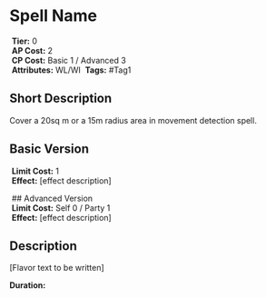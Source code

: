 # Spell Name  
  
 **Tier:** 0  
 **AP Cost:** 2  
 **CP Cost:** Basic 1 / Advanced 3  
 **Attributes:** WL/WI
 **Tags:** #Tag1
  
## Short Description
Cover a 20sq m or a 15m radius area in movement detection spell.

 ## Basic Version  
 **Limit Cost:** 1  
 **Effect:** [effect description]  
  
 ## Advanced Version  
 **Limit Cost:** Self 0 / Party 1  
 **Effect:** [effect description]

## Description
[Flavor text to be written]

**Duration:** 